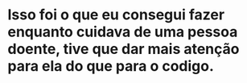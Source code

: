 # Isso foi o que eu consegui fazer enquanto cuidava de uma pessoa doente, tive que dar mais atenção para ela do que para o codigo.
